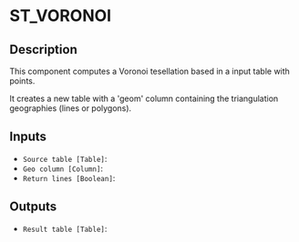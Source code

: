 
# ST_VORONOI
## Description

 This component computes a Voronoi tesellation based in a input table with points.

 It creates a new table with a 'geom' column containing the triangulation geographies (lines or polygons).

 
## Inputs
* `Source table [Table]`: 
* `Geo column [Column]`: 
* `Return lines [Boolean]`: 

## Outputs
* `Result table [Table]`: 
